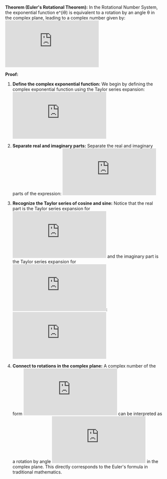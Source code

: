 **Theorem (Euler's Rotational Theorem):**
In the Rotational Number System, the exponential function e^(iθ) is equivalent to a rotation by an angle θ in the complex plane, leading to a complex number given by:
![equation](https://latex.codecogs.com/gif.latex?e%5E%7Bi%5Ctheta%7D%20%3D%20%5Ccos%20%5Ctheta%20&plus;%20i%20%5Csin%20%5Ctheta)

**Proof:**

1. **Define the complex exponential function:**
   We begin by defining the complex exponential function using the Taylor series expansion:
   ![equation](https://latex.codecogs.com/gif.latex?e%5E%7Bi%5Ctheta%7D%20%3D%201%20&plus;%20i%5Ctheta%20-%20%5Cfrac%7B%5Ctheta%5E2%7D%7B2%21%7D%20-%20%5Cfrac%7Bi%5Ctheta%5E3%7D%7B3%21%7D%20&plus;%20%5Cfrac%7B%5Ctheta%5E4%7D%7B4%21%7D%20&plus;%20%5Cldots)

2. **Separate real and imaginary parts:**
   Separate the real and imaginary parts of the expression:
   ![equation](https://latex.codecogs.com/gif.latex?e%5E%7Bi%5Ctheta%7D%20%3D%20%5Cleft%281%20-%20%5Cfrac%7B%5Ctheta%5E2%7D%7B2%21%7D%20&plus;%20%5Cfrac%7B%5Ctheta%5E4%7D%7B4%21%7D%20-%20%5Cldots%5Cright%29%20&plus;%20i%5Cleft%28%5Ctheta%20-%20%5Cfrac%7B%5Ctheta%5E3%7D%7B3%21%7D%20&plus;%20%5Cfrac%7B%5Ctheta%5E5%7D%7B5%21%7D%20-%20%5Cldots%5Cright%29)

3. **Recognize the Taylor series of cosine and sine:**
   Notice that the real part is the Taylor series expansion for ![equation](https://latex.codecogs.com/gif.latex?%5Ccos%20%5Ctheta) and the imaginary part is the Taylor series expansion for ![equation](https://latex.codecogs.com/gif.latex?%5Csin%20%5Ctheta):
   ![equation](https://latex.codecogs.com/gif.latex?e%5E%7Bi%5Ctheta%7D%20%3D%20%5Ccos%20%5Ctheta%20&plus;%20i%20%5Csin%20%5Ctheta)

4. **Connect to rotations in the complex plane:**
   A complex number of the form ![equation](https://latex.codecogs.com/gif.latex?e%5E%7Bi%5Ctheta%7D) can be interpreted as a rotation by angle ![equation](https://latex.codecogs.com/gif.latex?%5Ctheta) in the complex plane. This directly corresponds to the Euler's formula in traditional mathematics.
